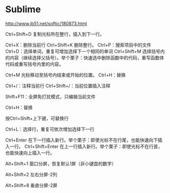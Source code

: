 # Sublime
http://www.jb51.net/softjc/180873.html

Ctrl+Shift+D 复制光标所在整行，插入到下一行。

Ctrl+X：删除当前行  Ctrl+Shift+K 删除整行。
Ctrl+P：搜索项目中的文件
Ctrl+D：选择单词，重复可增加选择下一个相同的单词
Ctrl+Shift+M 选择括号内的内容（继续选择父括号）。举个栗子：快速选中删除函数中的代码，重写函数体代码或重写括号内里的内容。

Ctrl+M 光标移动至括号内结束或开始的位置。
Ctrl+H：替换

Ctrl+/：注释当前行
Ctrl+Shift+/：当前位置插入注释

Shift+F11：全屏免打扰模式，只编辑当前文件

Ctrl+H：替换

按Ctrl+Shift+上下键，可替换行

Ctrl+L：选择行，重复可依次增加选择下一行

Ctrl+Enter 在下一行插入新行。举个栗子：即使光标不在行尾，也能快速向下插入一行。
Ctrl+Shift+Enter 在上一行插入新行。举个栗子：即使光标不在行首，也能快速向上插入一行。

Alt+Shift+1 窗口分屏，恢复默认1屏（非小键盘的数字）

Alt+Shift+2 左右分屏-2列

Alt+Shift+8 垂直分屏-2屏
